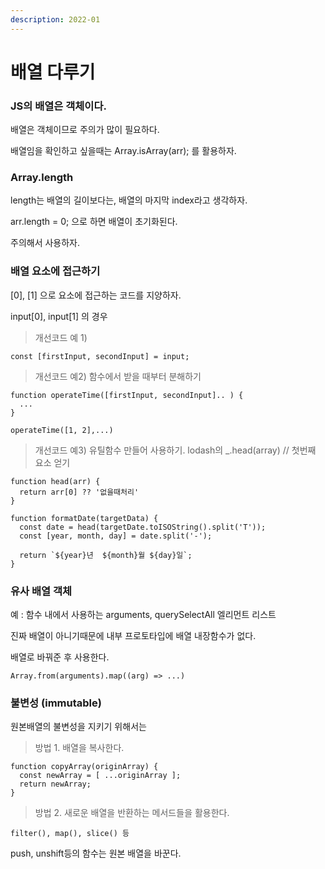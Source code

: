 ```yaml
---
description: 2022-01
---
```


# 배열 다루기

### JS의 배열은 객체이다.&#x20;

배열은 객체이므로 주의가 많이 필요하다.&#x20;

배열임을 확인하고 싶을때는 Array.isArray(arr); 를 활용하자. &#x20;

### Array.length

length는 배열의 길이보다는, 배열의 마지막 index라고 생각하자.&#x20;

arr.length = 0; 으로 하면 배열이 초기화된다.&#x20;

주의해서 사용하자.&#x20;

### 배열 요소에 접근하기

\[0], \[1] 으로 요소에 접근하는 코드를 지양하자.

input\[0], input\[1] 의 경우 &#x20;

> 개선코드 예 1)

```
const [firstInput, secondInput] = input; 
```

> 개선코드 예2) 함수에서 받을 때부터 분해하기

```
function operateTime([firstInput, secondInput].. ) { 
  ... 
} 

operateTime([1, 2],...) 
```

> 개선코드 예3) 유틸함수 만들어 사용하기. lodash의 \_.head(array) // 첫번째 요소 얻기

```
function head(arr) {
  return arr[0] ?? '없을때처리'
}

function formatDate(targetData) {
  const date = head(targetDate.toISOString().split('T'));
  const [year, month, day] = date.split('-');

  return `${year}년  ${month}월 ${day}일`;
}
```

### 유사 배열 객체

예 : 함수 내에서 사용하는 arguments, querySelectAll 엘리먼트 리스트

진짜 배열이 아니기때문에 내부 프로토타입에 배열 내장함수가 없다.

배열로 바꿔준 후 사용한다.

```
Array.from(arguments).map((arg) => ...)
```

### 불변성 (immutable)

원본배열의 불변성을 지키기 위해서는

> 방법 1. 배열을 복사한다.

```
function copyArray(originArray) {
  const newArray = [ ...originArray ];
  return newArray;
}
```

> 방법 2. 새로운 배열을 반환하는 메서드들을 활용한다.

```
filter(), map(), slice() 등 
```

push, unshift등의 함수는 원본 배열을 바꾼다.
